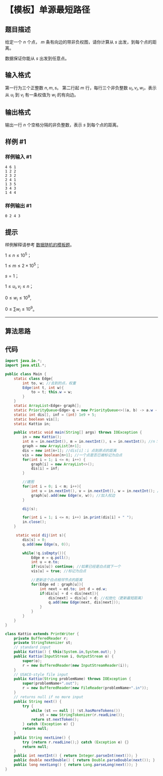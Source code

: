 # 【模板】单源最短路径

## 题目描述

给定一个 $n$ 个点， $m$ 条有向边的带非负权图，请你计算从 $s$ 出发，到每个点的距离。

数据保证你能从 $s$ 出发到任意点。

## 输入格式

第一行为三个正整数 $n, m, s$。
第二行起 $m$ 行，每行三个非负整数 $u_i, v_i, w_i$，表示从 $u_i$ 到 $v_i$ 有一条权值为 $w_i$ 的有向边。

## 输出格式

输出一行 $n$ 个空格分隔的非负整数，表示 $s$ 到每个点的距离。

## 样例 #1

### 样例输入 #1

```
4 6 1
1 2 2
2 3 2
2 4 1
1 3 5
3 4 3
1 4 4
```

### 样例输出 #1

```
0 2 4 3
```

## 提示

样例解释请参考 [数据随机的模板题](https://www.luogu.org/problemnew/show/P3371)。

$1 \leq n \leq 10^5$；

$1 \leq m \leq 2\times 10^5$；

$s = 1$；

$1 \leq u_i, v_i\leq n$；

$0 \leq w_i \leq 10 ^ 9$,

$0 \leq \sum w_i \leq 10 ^ 9$。

---

## 算法思路

## 代码
```java
import java.io.*;
import java.util.*;

public class Main {
    static class Edge{
        int to, w; //去到的点，权重
        Edge(int t, int w){
            to = t; this.w = w;
        }
    }
    static ArrayList<Edge> graph[];
    static PriorityQueue<Edge> q = new PriorityQueue<>((a, b) -> a.w - b.w); //按权从小到大
    static int dis[], inf = (int) 1e9 + 5;
    static boolean vis[];
    static Kattio in;

    public static void main(String[] args) throws IOException {
        in = new Kattio();
        int n = in.nextInt(), m = in.nextInt(), s = in.nextInt(); //n： 点个数，m：边个数，s：源点编号
        graph = new ArrayList[n+1];
        dis = new int[n+1]; //dis[i]：i 点到原点的距离
        vis = new boolean[n+1]; //一个点是否已被标记为白点
        for(int i = 1; i <= n; i++) {
            graph[i] = new ArrayList<>();
            dis[i] = inf;
        }

        //建图
        for(int i = 0; i < m; i++){
            int u = in.nextInt(), v = in.nextInt(), w = in.nextInt(); //u: from, v: to, w: weight
            graph[u].add(new Edge(v, w)); //加入权边
        }

        dij(s);

        for(int i = 1; i <= n; i++) in.print(dis[i] + " ");
        in.close();
    }

     static void dij(int s){
        dis[s] = 0;
        q.add(new Edge(s, 0));

        while(!q.isEmpty()){
            Edge e = q.poll();
            int u = e.to;
            if(vis[u]) continue; //如果已经是白点就下一个
            vis[u] = true; //标记为白点

            //更新这个白点相邻节点的距离
            for(Edge ed : graph[u]){
                int next = ed.to; int d = ed.w;
                if(dis[u] + d < dis[next]){
                    dis[next] = dis[u] + d; //松弛化（更新最短距离）
                    q.add(new Edge(next, dis[next]));
                }
            }
        }
    }
}

class Kattio extends PrintWriter {
    private BufferedReader r;
    private StringTokenizer st;
    // standard input
    public Kattio() { this(System.in,System.out); }
    public Kattio(InputStream i, OutputStream o) {
        super(o);
        r = new BufferedReader(new InputStreamReader(i));
    }
    // USACO-style file input
    public Kattio(String problemName) throws IOException {
        super(problemName+".out");
        r = new BufferedReader(new FileReader(problemName+".in"));
    }
    // returns null if no more input
    public String next() {
        try {
            while (st == null || !st.hasMoreTokens())
                st = new StringTokenizer(r.readLine());
            return st.nextToken();
        } catch (Exception e) {}
        return null;
    }
    public String nextLine() {
        try {return r.readLine();} catch (Exception e) {}
        return null;
    }
    public int nextInt() { return Integer.parseInt(next()); }
    public double nextDouble() { return Double.parseDouble(next()); }
    public long nextLong() { return Long.parseLong(next()); }
}
```
